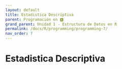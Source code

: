 ```yaml
---
layout: default
title: Estadistica Descriptiva
parent: Programación en 🆁
grand_parent: Unidad 1 - Estructura de Datos en R
permalink: /docs/R/programming/programming-7/
nav_order: 7
---
```


# Estadistica Descriptiva

